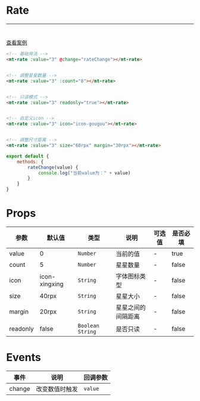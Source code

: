 # Rate
***
#

[//]: # (<iframe width='375px' height='667px' frameborder=0 allowfullscreen="true" src="https://static-363fc8f1-c547-4a87-8d04-6d5ba4035deb.bspapp.com/#/pages/rate"></iframe>)

[查看案例](https://static-363fc8f1-c547-4a87-8d04-6d5ba4035deb.bspapp.com/#/pages/base/rate)

```html
<!-- 基础用法 -->
<mt-rate :value="3" @change="rateChange"></mt-rate>


<!-- 调整星星数量 -->
<mt-rate :value="3" :count="8"></mt-rate>


<!-- 只读模式 -->
<mt-rate :value="3" readonly="true"></mt-rate>


<!-- 自定义icon -->
<mt-rate :value="3" icon="icon-gougou"></mt-rate>


<!-- 调整尺寸距离 -->
<mt-rate :value="3" size="60rpx" margin="30rpx"></mt-rate>
```

```javascript
export default {
    methods: {
        rateChange(value) {
            console.log("当前value为：" + value)
        }
    }
}
```

# Props

| 参数     | 默认值        | 类型               | 说明               | 可选值 | 是否必填 |
| -------- | ------------- |------------------| ------------------ | ------ | -------- |
| value    | 0             | `Number`         | 当前的值           | -      | true     |
| count    | 5             | `Number`         | 星星数量           | -      | false    |
| icon     | icon-xingxing | `String`         | 字体图标类型       | -      | false    |
| size     | 40rpx         | `String`         | 星星大小           | -      | false    |
| margin   | 20rpx         | `String`         | 星星之间的间隔距离 | -      | false    |
| readonly | false         | `Boolean` `String` | 是否只读           | -      | false    |

# Events

| 事件   | 说明           | 回调参数 |
| ------ | -------------- | -------- |
| change | 改变数值时触发 | `value`    |


